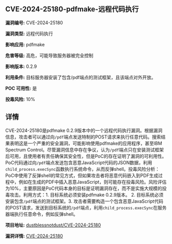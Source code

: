 ## CVE-2024-25180-pdfmake-远程代码执行

**漏洞编号:** CVE-2024-25180

**漏洞类型:** 远程代码执行

**影响应用:** pdfmake

**危害等级:** 高危，可能导致服务器被完全控制

**影响版本:** 0.2.9

**利用条件:** 目标服务器安装了包含/pdf端点的测试框架，且该端点对外开放。

**POC 可用性:** 是

**投毒风险:** 10%

## 详情

CVE-2024-25180是pdfmake 0.2.9版本中的一个远程代码执行漏洞。根据漏洞信息，攻击者可以通过向`/pdf`端点发送特制的POST请求来执行任意代码。搜索结果表明这是一个严重的安全漏洞，可能影响使用pdfmake的应用程序，甚至IBM Spectrum Control。尽管漏洞信息中存在争议，认为`/pdf`端点只在安装测试框架后可用，且使用者有责任确保其安全性，但是PoC的存在证明了漏洞的可利用性。PoC代码通过向`/pdf`端点发送包含恶意JavaScript代码的JSON数据，利用`child_process.execSync`函数执行系统命令，从而反弹shell。投毒风险分析：PoC中使用了反弹shell的常见方式，但如果攻击者将恶意代码嵌入到PDF生成过程中，例如在生成的PDF中插入恶意JavaScript，则可能存在投毒风险。风险评估为10%，主要原因是PoC代码本身的目标是证明漏洞存在，而不是实施大规模的投毒攻击。利用方式：1. 目标系统必须安装pdfmake 0.2.9版本。 2. 目标系统必须安装包含`/pdf`端点的测试框架。3. 攻击者需要构造一个包含恶意JavaScript代码的POST请求，发送到目标系统的`/pdf`端点，利用`child_process.execSync`在服务器端执行任意命令，例如反弹shell。

**项目地址:** [dustblessnotdust/CVE-2024-25180](https://github.com/dustblessnotdust/CVE-2024-25180)

**漏洞详情:** [CVE-2024-25180](https://nvd.nist.gov/vuln/detail/CVE-2024-25180)